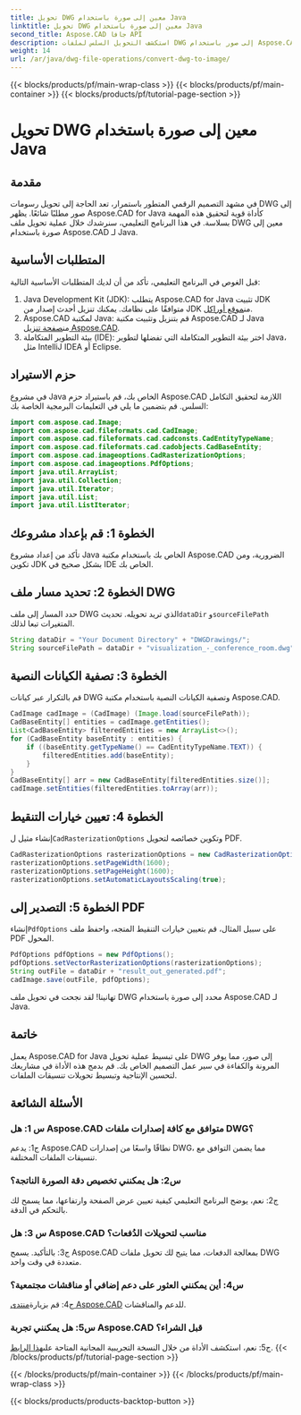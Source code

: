 ```yaml
---
title: تحويل DWG معين إلى صورة باستخدام Java
linktitle: تحويل DWG معين إلى صورة باستخدام Java
second_title: Aspose.CAD جافا API
description: استكشف التحويل السلس لملفات DWG إلى صور باستخدام Aspose.CAD لـ Java. اتبع دليلنا خطوة بخطوة لإجراء تحويلات فعالة لتنسيقات الملفات.
weight: 14
url: /ar/java/dwg-file-operations/convert-dwg-to-image/
---
```


{{< blocks/products/pf/main-wrap-class >}}
{{< blocks/products/pf/main-container >}}
{{< blocks/products/pf/tutorial-page-section >}}

# تحويل DWG معين إلى صورة باستخدام Java

## مقدمة

في مشهد التصميم الرقمي المتطور باستمرار، تعد الحاجة إلى تحويل رسومات DWG إلى صور مطلبًا شائعًا. يظهر Aspose.CAD for Java كأداة قوية لتحقيق هذه المهمة بسلاسة. في هذا البرنامج التعليمي، سنرشدك خلال عملية تحويل ملف DWG معين إلى صورة باستخدام Aspose.CAD لـ Java.

## المتطلبات الأساسية

قبل الغوص في البرنامج التعليمي، تأكد من أن لديك المتطلبات الأساسية التالية:
1.  Java Development Kit (JDK): يتطلب Aspose.CAD for Java تثبيت JDK متوافقًا على نظامك. يمكنك تنزيل أحدث إصدار من JDK من[موقع أوراكل](https://www.oracle.com/java/technologies/javase-downloads.html).
2.  Aspose.CAD لمكتبة Java: قم بتنزيل وتثبيت مكتبة Aspose.CAD لـ Java من[صفحة تنزيل Aspose.CAD](https://releases.aspose.com/cad/java/).
3. بيئة التطوير المتكاملة (IDE): اختر بيئة التطوير المتكاملة التي تفضلها لتطوير Java، مثل IntelliJ IDEA أو Eclipse.

## حزم الاستيراد

في مشروع Java الخاص بك، قم باستيراد حزم Aspose.CAD اللازمة لتحقيق التكامل السلس. قم بتضمين ما يلي في التعليمات البرمجية الخاصة بك:

```java
import com.aspose.cad.Image;
import com.aspose.cad.fileformats.cad.CadImage;
import com.aspose.cad.fileformats.cad.cadconsts.CadEntityTypeName;
import com.aspose.cad.fileformats.cad.cadobjects.CadBaseEntity;
import com.aspose.cad.imageoptions.CadRasterizationOptions;
import com.aspose.cad.imageoptions.PdfOptions;
import java.util.ArrayList;
import java.util.Collection;
import java.util.Iterator;
import java.util.List;
import java.util.ListIterator;
```

## الخطوة 1: قم بإعداد مشروعك

تأكد من إعداد مشروع Java الخاص بك باستخدام مكتبة Aspose.CAD الضرورية، ومن تكوين JDK بشكل صحيح في IDE الخاص بك.

## الخطوة 2: تحديد مسار ملف DWG

حدد المسار إلى ملف DWG الذي تريد تحويله. تحديث`dataDir` و`sourceFilePath` المتغيرات تبعا لذلك.

```java
String dataDir = "Your Document Directory" + "DWGDrawings/";
String sourceFilePath = dataDir + "visualization_-_conference_room.dwg";
```

## الخطوة 3: تصفية الكيانات النصية

قم بالتكرار عبر كيانات DWG وتصفية الكيانات النصية باستخدام مكتبة Aspose.CAD.

```java
CadImage cadImage = (CadImage) (Image.load(sourceFilePath));
CadBaseEntity[] entities = cadImage.getEntities();
List<CadBaseEntity> filteredEntities = new ArrayList<>();
for (CadBaseEntity baseEntity : entities) {
    if ((baseEntity.getTypeName() == CadEntityTypeName.TEXT)) {
        filteredEntities.add(baseEntity);
    }
}
CadBaseEntity[] arr = new CadBaseEntity[filteredEntities.size()];
cadImage.setEntities(filteredEntities.toArray(arr));
```

## الخطوة 4: تعيين خيارات التنقيط

 إنشاء مثيل ل`CadRasterizationOptions` وتكوين خصائصه لتحويل PDF.

```java
CadRasterizationOptions rasterizationOptions = new CadRasterizationOptions();
rasterizationOptions.setPageWidth(1600);
rasterizationOptions.setPageHeight(1600);
rasterizationOptions.setAutomaticLayoutsScaling(true);
```

## الخطوة 5: التصدير إلى PDF

 إنشاء`PdfOptions` على سبيل المثال، قم بتعيين خيارات التنقيط المتجه، واحفظ ملف PDF المحول.

```java
PdfOptions pdfOptions = new PdfOptions();
pdfOptions.setVectorRasterizationOptions(rasterizationOptions);
String outFile = dataDir + "result_out_generated.pdf";
cadImage.save(outFile, pdfOptions);
```

تهانينا! لقد نجحت في تحويل ملف DWG محدد إلى صورة باستخدام Aspose.CAD لـ Java.

## خاتمة

يعمل Aspose.CAD for Java على تبسيط عملية تحويل DWG إلى صور، مما يوفر المرونة والكفاءة في سير عمل التصميم الخاص بك. قم بدمج هذه الأداة في مشاريعك لتحسين الإنتاجية وتبسيط تحويلات تنسيقات الملفات.

## الأسئلة الشائعة

### س 1: هل Aspose.CAD متوافق مع كافة إصدارات ملفات DWG؟

ج1: يدعم Aspose.CAD نطاقًا واسعًا من إصدارات DWG، مما يضمن التوافق مع تنسيقات الملفات المختلفة.

### س2: هل يمكنني تخصيص دقة الصورة الناتجة؟

ج2: نعم، يوضح البرنامج التعليمي كيفية تعيين عرض الصفحة وارتفاعها، مما يسمح لك بالتحكم في الدقة.

### س 3: هل Aspose.CAD مناسب لتحويلات الدُفعات؟

ج3: بالتأكيد. يسمح Aspose.CAD بمعالجة الدفعات، مما يتيح لك تحويل ملفات DWG متعددة في وقت واحد.

### س4: أين يمكنني العثور على دعم إضافي أو مناقشات مجتمعية؟

 ج4: قم بزيارة[منتدى Aspose.CAD](https://forum.aspose.com/c/cad/19) للدعم والمناقشات.

### س5: هل يمكنني تجربة Aspose.CAD قبل الشراء؟

 ج5: نعم، استكشف الأداة من خلال النسخة التجريبية المجانية المتاحة على[هذا الرابط](https://releases.aspose.com/).
{{< /blocks/products/pf/tutorial-page-section >}}

{{< /blocks/products/pf/main-container >}}
{{< /blocks/products/pf/main-wrap-class >}}

{{< blocks/products/products-backtop-button >}}
